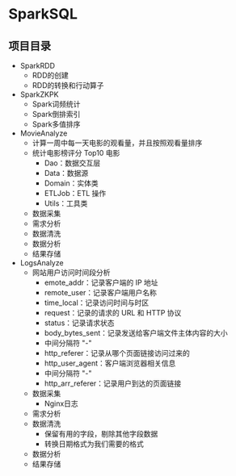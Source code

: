 # SparkSQL
## 项目目录
+ SparkRDD
    + RDD的创建
    + RDD的转换和行动算子
+ SparkZKPK
    + Spark词频统计
    + Spark倒排索引
    + Spark多值排序
+ MovieAnalyze
    + 计算一周中每一天电影的观看量，并且按照观看量排序
    + 统计电影榜评分 Top10 电影
        + Dao：数据交互层
        + Data：数据源
        + Domain：实体类
        + ETLJob：ETL 操作
        + Utils：工具类
    + 数据采集
    + 需求分析
    + 数据清洗
    + 数据分析
    + 结果存储
+ LogsAnalyze
    + 网站用户访问时间段分析
        + emote_addr：记录客户端的 IP 地址
        + remote_user：记录客户端用户名称
        + time_local：记录访问时间与时区
        + request：记录的请求的 URL 和 HTTP 协议
        + status：记录请求状态
        + body_bytes_sent：记录发送给客户端文件主体内容的大小
        + 中间分隔符 "-"
        + http_referer：记录从哪个页面链接访问过来的
        + http_user_agent：客户端浏览器相关信息
        + 中间分隔符 "-"
        + http_arr_referer：记录用户到达的页面链接
    + 数据采集
        + Nginx日志
    + 需求分析
    + 数据清洗
        + 保留有用的字段，剔除其他字段数据
        + 转换日期格式为我们需要的格式
    + 数据分析
    + 结果存储
    